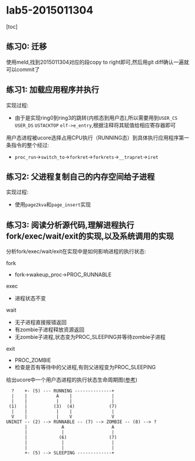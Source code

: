 # lab5-2015011304

[toc]
## 练习0: 迁移
使用meld,找到2015011304对应的段copy to right即可,然后用git diff确认一遍就可以commit了

## 练习1: 加载应用程序并执行

实现过程:
- 由于是实现ring0到ring3的跳转(内核态到用户态),所以需要用到`USER_CS` `USER_DS` `USTACKTOP` `elf->e_entry`,根据注释将其赋值给相应寄存器即可

用户态进程被ucore选择占用CPU执行（RUNNING态）到具体执行应用程序第一条指令的整个经过:
- `proc_run`->`switch_to`->`forkret`->`forkrets`->`__trapret`->`iret`

## 练习2: 父进程复制自己的内存空间给子进程

实现过程:
- 使用`page2kva`和`page_insert`实现

## 练习3: 阅读分析源代码,理解进程执行fork/exec/wait/exit的实现,以及系统调用的实现

分析fork/exec/wait/exit在实现中是如何影响进程的执行状态:

fork
- fork->wakeup_proc->PROC_RUNNABLE

exec
- 进程状态不变

wait
- 无子进程直接报错返回
- 有zombie子进程释放资源返回
- 无zombie子进程,状态变为PROC_SLEEPING并等待zombie子进程

exit
- PROC_ZOMBIE
- 检查是否有等待中的父进程,有则父进程变为PROC_SLEEPING

给出ucore中一个用户态进程的执行状态生命周期图([参考](https://github.com/twd2/ucore_os_lab/blob/master/labcodes/lab5/report.md))
```
  ?    +- (5) --- RUNNING --------------+
  |    |           A    |               |
  |    |           |    |               |
 (1)   |          (3)  (4)             (7)
  |    |           |    |               |
  V    |           |    V               V
UNINIT -- (2) --> RUNNABLE -- (7) --> ZOMBIE -- (8) --> ?
       |             A                  A
       |             |                  |
       |            (6)                (7)
       |             |                  |
       |             |                  |
       +- (5) --> SLEEPING -------------+
```